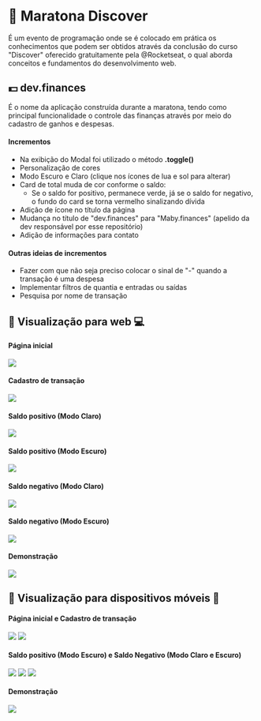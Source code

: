 # :purple_heart: Maratona Discover
É um evento de programação onde se é colocado em prática os conhecimentos que podem ser obtidos através da conclusão do curso "Discover" oferecido gratuitamente pela @Rocketseat, o qual aborda conceitos e fundamentos do desenvolvimento web.

## :dollar: dev.finances
É o nome da aplicação construída durante a maratona, tendo como principal funcionalidade o controle das finanças através por meio do cadastro de ganhos e despesas.

#### Incrementos
- Na exibição do Modal foi utilizado o método __.toggle()__
- Personalização de cores
- Modo Escuro e Claro (clique nos ícones de lua e sol para alterar)
- Card de total muda de cor conforme o saldo:
  -  Se o saldo for positivo, permanece verde, já se o saldo for negativo, o fundo do card se torna vermelho sinalizando dívida
- Adição de ícone no título da página
- Mudança no título de "dev.finances" para "Maby.finances" (apelido da dev responsável por esse repositório)
- Adição de informações para contato

#### Outras ideias de incrementos
- Fazer com que não seja preciso colocar o sinal de "-" quando a transação é uma despesa
- Implementar filtros de quantia e entradas ou saídas
- Pesquisa por nome de transação

## :eyes: Visualização para web :computer:
#### Página inicial
![](/prints/dashboard.png)

#### Cadastro de transação
![](/prints/modal.png)

#### Saldo positivo (Modo Claro)
![](/prints/positive.png)

#### Saldo positivo (Modo Escuro)
![](/prints/positive-dark.png)

#### Saldo negativo (Modo Claro)
![](/prints/negative.png)

#### Saldo negativo (Modo Escuro)
![](/prints/negative-dark.png)

#### Demonstração
![](/prints/demo-web.gif)

## :eyes: Visualização para dispositivos móveis :iphone:
#### Página inicial e Cadastro de transação 
![](/prints/mobile-dashboard.png)  ![](/prints/mobile-modal.png)

#### Saldo positivo (Modo Escuro) e Saldo Negativo (Modo Claro e Escuro)
![](/prints/mobile-positive-dark.png)  ![](/prints/mobile-negative.png)  ![](/prints/mobile-negative-dark.png)

#### Demonstração
![](/prints/demo-mobile.gif)